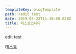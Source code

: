 ```yaml
---
templateKey: blogTemplate
path: /edit_test
date: 2019-05-23T11:39:08.828Z
title: 테스트입니다
---
```

edit test

테스트
